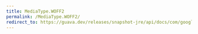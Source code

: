 ```yaml
---
title: MediaType.WOFF2
permalink: /MediaType.WOFF2/
redirect_to: https://guava.dev/releases/snapshot-jre/api/docs/com/google/common/net/MediaType.html#WOFF2
---
```

